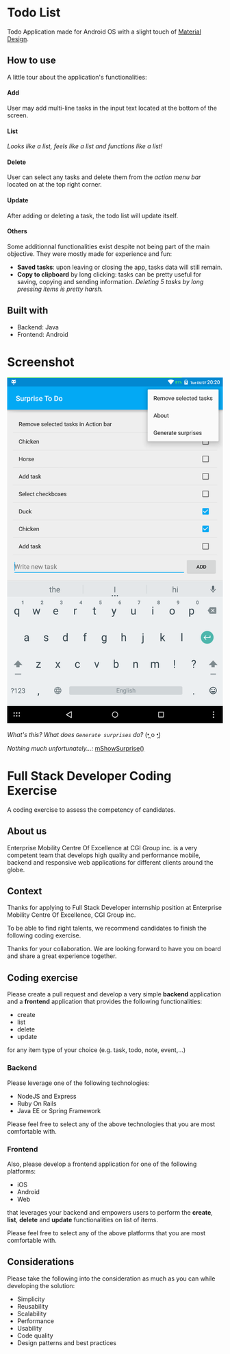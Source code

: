 # Todo List

Todo Application made for Android OS with a slight touch of [Material Design](https://material.google.com/).

## How to use

A little tour about the application's functionalities:

#### Add

User may add multi-line tasks in the input text located at the bottom of the screen.

#### List

*Looks like a list, feels like a list and functions like a list!* 

#### Delete

User can select any tasks and delete them from the *action menu bar* located on at the top right corner.

#### Update

After adding or deleting a task, the todo list will update itself.

#### Others

Some additionnal functionalities exist despite not being part of the main objective. They were mostly made for experience and fun:

* **Saved tasks**: upon leaving or closing the app, tasks data will still remain.
* **Copy to clipboard** by long clicking: tasks can be pretty useful for saving, copying and sending information. *Deleting 5 tasks by long pressing items is pretty harsh.*

## Built with

* Backend: Java
* Frontend: Android

# Screenshot

![Screenshot](https://github.com/lazyproof1/codingexercise/blob/master/Screenshot_2016-06-07-20-20-46.png?raw=true)

*What's this? What does `Generate surprises` do?* (•̪ o •̪)

*Nothing much unfortunately...:* [mShowSurprise()](https://github.com/lazyproof1/codingexercise/blob/master/app/src/main/java/com/sutodo/steven/todosurprise/MainActivity.java#L187)

# Full Stack Developer Coding Exercise
A coding exercise to assess the competency of candidates.

## About us
Enterprise Mobility Centre Of Excellence at CGI Group inc. is a very competent team that develops high quality and performance mobile, backend and responsive web applications for different clients around the globe.

## Context
Thanks for applying to Full Stack Developer internship position at Enterprise Mobility Centre Of Excellence, CGI Group inc.

To be able to find right talents, we recommend candidates to finish the following coding exercise.

Thanks for your collaboration. We are looking forward to have you on board and share a great experience together. 


## Coding exercise

Please create a pull request and develop a very simple **backend** application and a **frontend** application that provides the following functionalities:

- create
- list
- delete
- update

for any item type of your choice (e.g. task, todo, note, event,...)


### Backend

Please leverage one of the following technologies:

- NodeJS and Express
- Ruby On Rails
- Java EE or Spring Framework

Please feel free to select any of the above technologies that you are most comfortable with.

### Frontend

Also, please develop a frontend application for one of the following platforms:

- iOS
- Android
- Web

that leverages your backend and empowers users to perform the **create**, **list**, **delete** and **update** functionalities on list of items.

Please feel free to select any of the above platforms that you are most comfortable with.

## Considerations
Please take the following into the consideration as much as you can while developing the solution:

- Simplicity
- Reusability
- Scalability
- Performance
- Usability
- Code quality
- Design patterns and best practices

